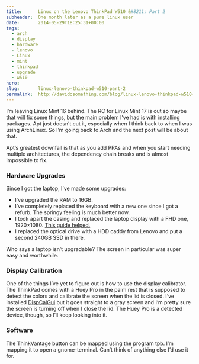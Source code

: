 ```yaml
---
title:      Linux on the Lenovo ThinkPad W510 &#8211; Part 2
subheader:  One month later as a pure linux user
date:       2014-05-29T18:25:31+00:00
tags:
  - arch
  - display
  - hardware
  - lenovo
  - Linux
  - mint
  - thinkpad
  - upgrade
  - w510
hero:       
slug:       linux-lenovo-thinkpad-w510-part-2
permalink:  http://davidosomething.com/blog/linux-lenovo-thinkpad-w510-part-2/
---
```



<p>I&#8217;m leaving Linux Mint 16 behind. The RC for Linux Mint 17 is out so maybe that will fix some things, but the main problem I&#8217;ve had is with installing packages. Apt just doesn&#8217;t cut it, especially when I think back to when I was using ArchLinux. So I&#8217;m going back to Arch and the next post will be about that.</p>
<p>Apt&#8217;s greatest downfall is that as you add PPAs and when you start needing multiple architectures, the dependency chain breaks and is almost impossible to fix.</p>
<h3>Hardware Upgrades</h3>
<p>Since I got the laptop, I&#8217;ve made some upgrades:</p>
<ul>
<li>I&#8217;ve upgraded the RAM to 16GB.</li>
<li>I&#8217;ve completely replaced the keyboard with a new one since I got a refurb. The springy feeling is much better now.</li>
<li>I took apart the casing and replaced the laptop display with a FHD one, 1920&#215;1080. <a href="http://www.ifixit.com/Guide/Upgrading+the+Lenovo+ThinkPad+T520+Display/9763" target="_blank">This guide helped.</a></li>
<li>I replaced the optical drive with a HDD caddy from Lenovo and put a second 240GB SSD in there.</li>
</ul>
<p>Who says a laptop isn&#8217;t upgradable? The screen in particular was super easy and worthwhile.</p>
<h3>Display Calibration</h3>
<p>One of the things I&#8217;ve yet to figure out is how to use the display calibrator. The ThinkPad comes with a Huey Pro in the palm rest that is supposed to detect the colors and calibrate the screen when the lid is closed. I&#8217;ve installed <a href="http://dispcalgui.hoech.net/" target="_blank">DispCalGui</a> but it goes straight to a gray screen and I&#8217;m pretty sure the screen is turning off when I close the lid. The Huey Pro is a detected device, though, so I&#8217;ll keep looking into it.</p>
<h3>Software</h3>
<p>The ThinkVantage button can be mapped using the program <a href="http://www.thinkwiki.org/wiki/Tpb" target="_blank">tpb</a>. I&#8217;m mapping it to open a gnome-terminal. Can&#8217;t think of anything else I&#8217;d use it for.</p>

